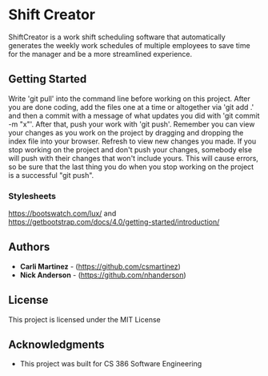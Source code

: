 # Shift Creator

ShiftCreator is a work shift scheduling software that automatically generates the weekly work schedules of multiple employees to save time for the manager and be a more streamlined experience.

## Getting Started

Write 'git pull' into the command line before working on this project. After you are done
coding, add the files one at a time or altogether via 'git add .' and then a commit with a message of what updates you did with 'git commit -m "x"'. After that, push your work with 'git push'. Remember you can view
your changes as you work on the project by dragging and dropping the index file into your browser.
Refresh to view new changes you made. If you stop working on the project and don't push your changes, somebody else will push with their changes that won't include yours. This will cause
errors, so be sure that the last thing you do when you stop working on the project is a
successful "git push".


### Stylesheets

https://bootswatch.com/lux/ and https://getbootstrap.com/docs/4.0/getting-started/introduction/

## Authors

* **Carli Martinez** - (https://github.com/csmartinez)
* **Nick Anderson** - (https://github.com/nhanderson)

## License

This project is licensed under the MIT License

## Acknowledgments

* This project was built for CS 386 Software Engineering
